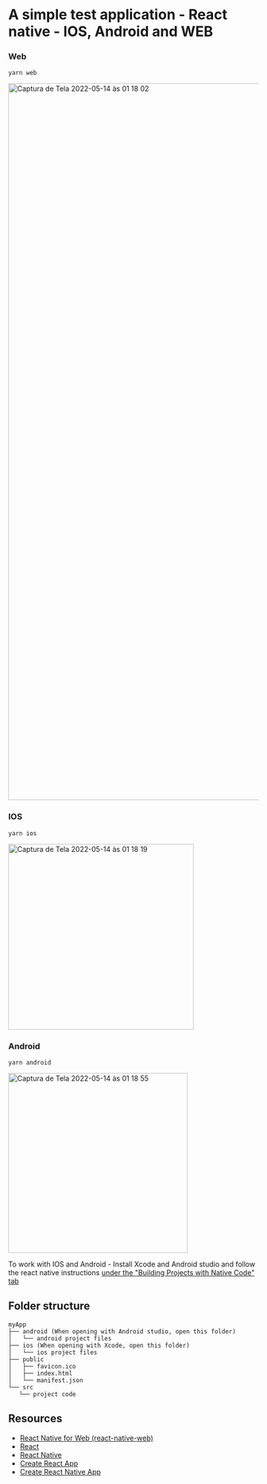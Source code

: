 # A simple test application - React native - IOS, Android and WEB

### Web
```yarn web```

<img width="1439" alt="Captura de Tela 2022-05-14 às 01 18 02" src="https://user-images.githubusercontent.com/34171021/168410465-ea622497-0851-4a4e-a817-d149fa73fbf9.png">

### IOS
```yarn ios```

<img width="373" alt="Captura de Tela 2022-05-14 às 01 18 19" src="https://user-images.githubusercontent.com/34171021/168410475-e62660b8-7a87-4e79-9b21-352f28018183.png">

### Android
```yarn android```

<img width="361" alt="Captura de Tela 2022-05-14 às 01 18 55" src="https://user-images.githubusercontent.com/34171021/168410479-715b8b40-485e-44c5-9435-3d226dedec9b.png">

To work with IOS and Android - Install Xcode and Android studio and follow the react native instructions [under the "Building Projects with Native Code" tab](https://reactnative.dev/docs/environment-setup)

## Folder structure
   
 ```
myApp
├── android (When opening with Android studio, open this folder)
│   └── android project files
├── ios (When opening with Xcode, open this folder)
│   └── ios project files
├── public
│   ├── favicon.ico
│   ├── index.html
│   └── manifest.json
└── src
    └── project code
```

## Resources

- [React Native for Web (react-native-web)](https://github.com/necolas/react-native-web)
- [React](https://reactjs.org/)
- [React Native](http://facebook.github.io/react-native/)
- [Create React App](https://github.com/facebook/create-react-app)
- [Create React Native App](https://github.com/react-community/create-react-native-app)
